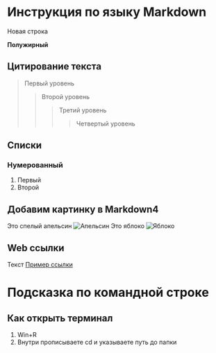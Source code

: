 # Инструкция по языку Markdown

Новая строка

**Полужирный**

## Цитирование текста

> Первый уровень
>> Второй уровень
>>> Третий уровень
>>>> Четвертый уровень

## Списки
### Нумерованный
1. Первый
2. Второй

## Добавим картинку в Markdown4
Это спелый апельсин ![Апельсин](apelsin.jpg)
Это яблоко ![Яблоко](yabloko.jpg)

## Web ссылки

Текст [Пример ссылки](https://www.google.ru/ "Всплывающая подсказка")

# Подсказка по командной строке

## Как открыть терминал 
1. Win+R
2. Внутри прописываете cd и указываете путь до папки